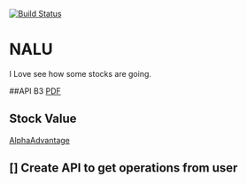 [![Build Status](https://travis-ci.org/luizleite-hotmart/nalu.svg?branch=master)](https://travis-ci.org/luizleite-hotmart/nalu)

# NALU
I Love see how some stocks are going.


##API B3
[PDF](http://www.b3.com.br/data/files/2B/41/CC/5D/10F42610D290A226790D8AA8/APIs-B3-Visao-Geral-versao-1.0.pdf)

## Stock Value
[AlphaAdvantage](https://www.alphavantage.co/documentation/)


[] Create API to get operations from user  
-

